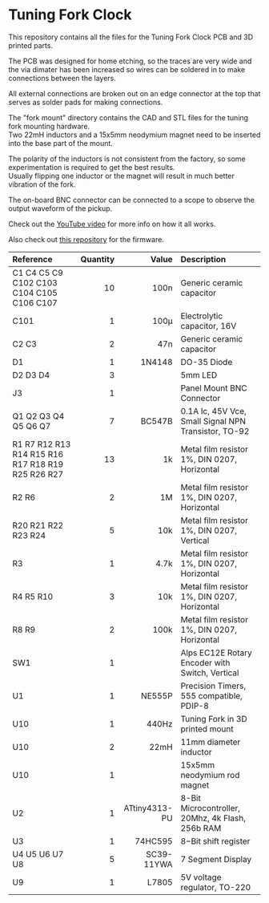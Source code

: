 # Tuning Fork Clock

This repository contains all the files for the Tuning Fork Clock PCB and 3D printed parts.

The PCB was designed for home etching, so the traces are very wide and
the via dimater has been increased so wires can be soldered in to make connections between the layers.

All external connections are broken out on an edge connector at the top that serves as solder pads for making connections.

The "fork mount" directory contains the CAD and STL files for the tuning fork mounting hardware.  
Two 22mH inductors and a 15x5mm neodymium magnet need to be inserted into the base part of the mount.

The polarity of the inductors is not consistent from the factory, so some experimentation is required to get the best results.  
Usually flipping one inductor or the magnet will result in much better vibration of the fork.

The on-board BNC connector can be connected to a scope to observe the output waveform of the pickup.

Check out the [YouTube video](https://www.youtube.com/watch?v=TgB_1jr5b_c) for more info on how it all works.

Also check out [this repository](https://github.com/NuclearLighthouseStudios/Tuning-Fork-Clock-Firmware) for the firmware.

| Reference                                         | Quantity | Value         | Description                                          |
| :------------------------------------------------ | -------: | ------------: | :--------------------------------------------------- |
| C1 C4 C5 C9 C102 C103 C104 C105 C106 C107         | 10       | 100n          | Generic ceramic capacitor                            |
| C101                                              | 1        | 100µ          | Electrolytic capacitor, 16V                          |
| C2 C3                                             | 2        | 47n           | Generic ceramic capacitor                            |
| D1                                                | 1        | 1N4148        | DO-35 Diode                                          |
| D2 D3 D4                                          | 3        |               | 5mm LED                                              |
| J3                                                | 1        |               | Panel Mount BNC Connector                            |
| Q1 Q2 Q3 Q4 Q5 Q6 Q7                              | 7        | BC547B        | 0.1A Ic, 45V Vce, Small Signal NPN Transistor, TO-92 |
| R1 R7 R12 R13 R14 R15 R16 R17 R18 R19 R25 R26 R27 | 13       | 1k            | Metal film resistor 1%, DIN 0207, Horizontal         |
| R2 R6                                             | 2        | 1M            | Metal film resistor 1%, DIN 0207, Horizontal         |
| R20 R21 R22 R23 R24                               | 5        | 10k           | Metal film resistor 1%, DIN 0207, Vertical           |
| R3                                                | 1        | 4.7k          | Metal film resistor 1%, DIN 0207, Horizontal         |
| R4 R5 R10                                         | 3        | 10k           | Metal film resistor 1%, DIN 0207, Horizontal         |
| R8 R9                                             | 2        | 100k          | Metal film resistor 1%, DIN 0207, Horizontal         |
| SW1                                               | 1        |               | Alps EC12E Rotary Encoder with Switch, Vertical      |
| U1                                                | 1        | NE555P        | Precision Timers, 555 compatible, PDIP-8             |
| U10                                               | 1        | 440Hz         | Tuning Fork in 3D printed mount                      |
| U10                                               | 2        | 22mH          | 11mm diameter inductor                               |
| U10                                               | 1        |               | 15x5mm neodymium rod magnet                          |
| U2                                                | 1        | ATtiny4313-PU | 8-Bit Microcontroller, 20Mhz, 4k Flash, 256b RAM     |
| U3                                                | 1        | 74HC595       | 8−Bit shift register                                 |
| U4 U5 U6 U7 U8                                    | 5        | SC39-11YWA    | 7 Segment Display                                    |
| U9                                                | 1        | L7805         | 5V voltage regulator, TO-220                         |
